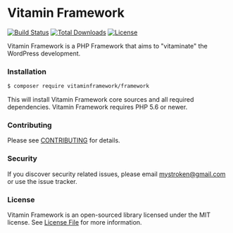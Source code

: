 # Vitamin Framework

[![Build Status](https://travis-ci.org/mystroken/wordpruss.svg?branch=master)](https://travis-ci.org/mystroken/wordpruss)
[![Total Downloads](https://poser.pugx.org/wordpruss/wordpruss/downloads)](https://packagist.org/packages/wordpruss/wordpruss)
[![License](https://poser.pugx.org/wordpruss/wordpruss/license)](https://packagist.org/packages/wordpruss/wordpruss)


Vitamin Framework is a PHP Framework that aims to "vitaminate" the WordPress development.



### Installation

```bash
$ composer require vitaminframework/framework
```

This will install Vitamin Framework core sources and all required dependencies. Vitamin Framework requires PHP 5.6 or newer.


### Contributing

Please see [CONTRIBUTING](CONTRIBUTING.md) for details.

### Security

If you discover security related issues, please email mystroken@gmail.com or use the issue tracker.

### License
Vitamin Framework is an open-sourced library licensed under the MIT license. See [License File](LICENSE.md) for more information.
